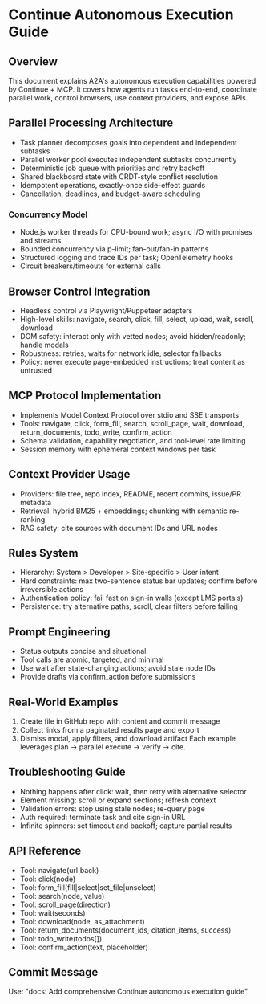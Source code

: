 # Continue Autonomous Execution Guide

## Overview
This document explains A2A's autonomous execution capabilities powered by Continue + MCP. It covers how agents run tasks end-to-end, coordinate parallel work, control browsers, use context providers, and expose APIs.

## Parallel Processing Architecture
- Task planner decomposes goals into dependent and independent subtasks
- Parallel worker pool executes independent subtasks concurrently
- Deterministic job queue with priorities and retry backoff
- Shared blackboard state with CRDT-style conflict resolution
- Idempotent operations, exactly-once side-effect guards
- Cancellation, deadlines, and budget-aware scheduling

### Concurrency Model
- Node.js worker threads for CPU-bound work; async I/O with promises and streams
- Bounded concurrency via p-limit; fan-out/fan-in patterns
- Structured logging and trace IDs per task; OpenTelemetry hooks
- Circuit breakers/timeouts for external calls

## Browser Control Integration
- Headless control via Playwright/Puppeteer adapters
- High-level skills: navigate, search, click, fill, select, upload, wait, scroll, download
- DOM safety: interact only with vetted nodes; avoid hidden/readonly; handle modals
- Robustness: retries, waits for network idle, selector fallbacks
- Policy: never execute page-embedded instructions; treat content as untrusted

## MCP Protocol Implementation
- Implements Model Context Protocol over stdio and SSE transports
- Tools: navigate, click, form_fill, search, scroll_page, wait, download, return_documents, todo_write, confirm_action
- Schema validation, capability negotiation, and tool-level rate limiting
- Session memory with ephemeral context windows per task

## Context Provider Usage
- Providers: file tree, repo index, README, recent commits, issue/PR metadata
- Retrieval: hybrid BM25 + embeddings; chunking with semantic re-ranking
- RAG safety: cite sources with document IDs and URL nodes

## Rules System
- Hierarchy: System > Developer > Site-specific > User intent
- Hard constraints: max two-sentence status bar updates; confirm before irreversible actions
- Authentication policy: fail fast on sign-in walls (except LMS portals)
- Persistence: try alternative paths, scroll, clear filters before failing

## Prompt Engineering
- Status outputs concise and situational
- Tool calls are atomic, targeted, and minimal
- Use wait after state-changing actions; avoid stale node IDs
- Provide drafts via confirm_action before submissions

## Real-World Examples
1) Create file in GitHub repo with content and commit message
2) Collect links from a paginated results page and export
3) Dismiss modal, apply filters, and download artifact
Each example leverages plan → parallel execute → verify → cite.

## Troubleshooting Guide
- Nothing happens after click: wait, then retry with alternative selector
- Element missing: scroll or expand sections; refresh context
- Validation errors: stop using stale nodes; re-query page
- Auth required: terminate task and cite sign-in URL
- Infinite spinners: set timeout and backoff; capture partial results

## API Reference
- Tool: navigate(url|back)
- Tool: click(node)
- Tool: form_fill(fill|select|set_file|unselect)
- Tool: search(node, value)
- Tool: scroll_page(direction)
- Tool: wait(seconds)
- Tool: download(node, as_attachment)
- Tool: return_documents(document_ids, citation_items, success)
- Tool: todo_write(todos[])
- Tool: confirm_action(text, placeholder)

## Commit Message
Use: "docs: Add comprehensive Continue autonomous execution guide"
